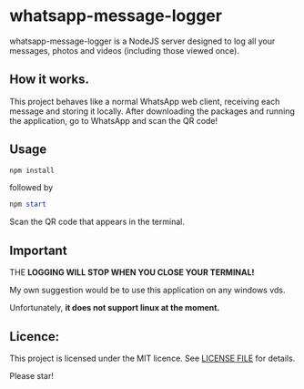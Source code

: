 # whatsapp-message-logger 

whatsapp-message-logger is a NodeJS server designed to log all your messages, photos and videos (including those viewed once).

## How it works.
This project behaves like a normal WhatsApp web client, receiving each message and storing it locally. After downloading the packages and running the application, go to WhatsApp and scan the QR code!

## Usage 
```powershell
npm install
```
followed by 
```powershell
npm start
```

Scan the QR code that appears in the terminal.

## Important

THE **LOGGING WILL STOP WHEN YOU CLOSE YOUR TERMINAL!**

My own suggestion would be to use this application on any windows vds. 

Unfortunately, **it does not support linux at the moment.**

## Licence:

This project is licensed under the MIT licence. See [LICENSE FILE](LICENSE) for details.

Please star! 
